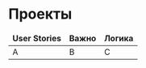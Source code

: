 # Проекты
<table>
    <thead>
        <td><b>User Stories</b></td>
        <td><b>Важно</b></td>
        <td><b>Логика</b></td>
    </thead>
    <tbody>
        <tr>
            <td>
                A
            </td>
            <td>
                B
            </td>
            <td>
                C
            </td>
        </tr>
    </tbody>
</table>
